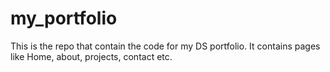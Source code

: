 # my_portfolio
This is the repo that contain the code for my DS portfolio. It contains pages like Home, about, projects, contact etc.
